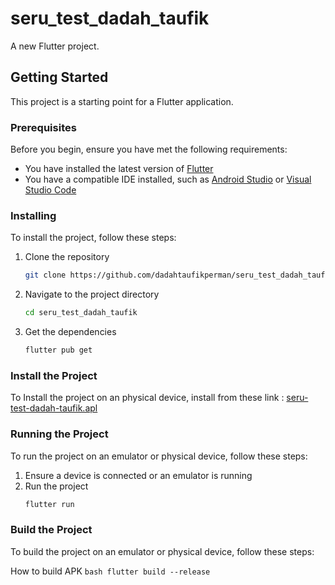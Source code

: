 # seru_test_dadah_taufik

A new Flutter project.

## Getting Started

This project is a starting point for a Flutter application.

### Prerequisites

Before you begin, ensure you have met the following requirements:
- You have installed the latest version of [Flutter](https://flutter.dev/docs/get-started/install)
- You have a compatible IDE installed, such as [Android Studio](https://developer.android.com/studio) or [Visual Studio Code](https://code.visualstudio.com/)

### Installing

To install the project, follow these steps:

1. Clone the repository
    ```bash
    git clone https://github.com/dadahtaufikperman/seru_test_dadah_taufik.git
    ```
2. Navigate to the project directory
    ```bash
    cd seru_test_dadah_taufik
    ```
3. Get the dependencies
    ```bash
    flutter pub get
    ```
    
### Install the Project

To Install the project on an  physical device, install from these link : 
[seru-test-dadah-taufik.apl](https://drive.google.com/file/d/1J1jlY6BVbUNYVLo9ff6uvTbBm6XvdpW1/view?usp=sharing)


    
### Running the Project

To run the project on an emulator or physical device, follow these steps:

1. Ensure a device is connected or an emulator is running
2. Run the project
    ```bash
    flutter run
    ```

### Build the Project

To build the project on an emulator or physical device, follow these steps:

How to build APK
    ```bash
    flutter build --release
    ```
